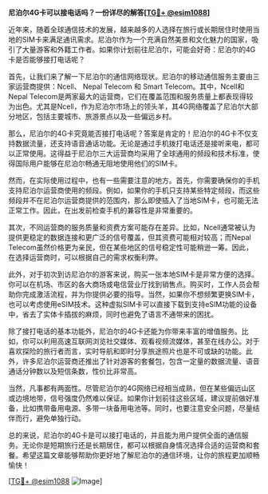**尼泊尔4G卡可以接电话吗？一份详尽的解答[[TG💪+ @esim1088](https://t.me/s/esim1088)]**

近年来，随着全球通信技术的发展，越来越多的人选择在旅行或长期居住时使用当地的SIM卡来满足通讯需求。尼泊尔作为一个充满自然美景和文化魅力的国家，吸引了大量游客和外籍工作者。如果你计划前往尼泊尔，可能会好奇：尼泊尔的4G卡是否能够接打电话呢？

首先，让我们来了解一下尼泊尔的通信网络现状。尼泊尔的移动通信服务主要由三家运营商提供：Ncell、 Nepal Telecom 和 Smart Telecom。其中，Ncell和Nepal Telecom是两家最大的运营商，它们在覆盖范围和服务质量上都表现得较为出色。尤其是Ncell，作为尼泊尔市场上的领头羊，其4G网络覆盖了尼泊尔大部分地区，包括主要城市、旅游景点以及一些偏远乡村。

那么，尼泊尔的4G卡究竟能否接打电话呢？答案是肯定的！尼泊尔的4G卡不仅支持数据流量，还支持语音通话功能。无论是通过手机拨打电话还是接听来电，都可以正常使用。这得益于尼泊尔三大运营商均采用了全球通用的频段和技术标准，使得国际用户能够在尼泊尔畅通无阻地使用他们的SIM卡。

然而，在实际使用过程中，也有一些需要注意的地方。首先，你需要确保你的手机支持尼泊尔运营商使用的频段。例如，如果你的手机只支持某些特定频段，而这些频段并不在尼泊尔运营商提供的范围内，那么即使插入了当地SIM卡，也可能无法正常工作。因此，在出发前检查手机的兼容性是非常重要的。

其次，不同运营商的服务质量和资费方案可能存在差异。比如，Ncell通常被认为提供更稳定的数据连接和更广泛的信号覆盖，但其资费可能相对较高；而Nepal Telecom虽然价格更为亲民，但在某些地区的信号稳定性可能稍逊一筹。因此，在选择运营商时，可以根据自己的需求权衡利弊。

此外，对于初次到访尼泊尔的游客来说，购买一张本地SIM卡是非常方便的选择。你可以在机场、市区的各大商场或电信营业厅找到销售点。购买时，工作人员会帮助你完成激活流程，并为你提供必要的指导。当然，如果你不想频繁更换SIM卡，也可以考虑使用eSIM技术。这种虚拟SIM卡可以直接下载到支持eSIM功能的设备中，省去了实体卡插拔的麻烦，同时也避免了语言不通带来的困扰。

除了接打电话的基本功能外，尼泊尔的4G卡还能为你带来丰富的增值服务。比如，你可以利用高速互联网浏览社交媒体、观看视频流媒体，甚至在线办公。对于喜欢探险的旅行者而言，实时导航和即时分享旅途照片也是不可或缺的功能。此外，许多尼泊尔运营商还推出了针对游客的套餐包，包含一定量的数据流量、语音通话分钟数以及短信条数，性价比非常高。

当然，凡事都有两面性。尽管尼泊尔的4G网络已经相当成熟，但在某些偏远山区或边境地带，信号强度仍然难以保证。如果你计划前往这些区域，建议提前做好准备，比如携带备用电源、多带一块备用电池等。同时，也要注意安全问题，尽量结伴而行，避免单独行动。

总的来说，尼泊尔的4G卡是可以接打电话的，并且能为用户提供全面的通信服务。无论你是短期旅行还是长期居住，都可以根据自身情况选择合适的运营商和套餐。希望这篇文章能够帮助你更好地了解尼泊尔的通信环境，让你的旅程更加顺畅愉快！

[[TG💪+ @esim1088](https://t.me/s/esim1088) ![Image](https://i.postimg.cc/4NQfJmqS/Snipaste-2025-05-13-00-14-12.png)]